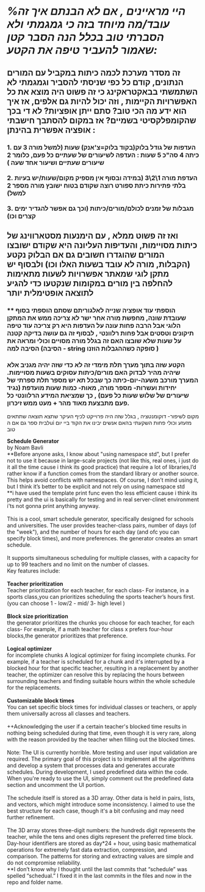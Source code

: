 # *%היי מראיינים , אם לא הבנתם איך זה עובד/מה מיוחד בזה כי גמגמתי ולא הסברתי טוב בכלל הנה הסבר קטן שאמור להעביר טיפה את הקטע:*
## זה מסדר מערכת לכמה כיתות במקביל עם המורים הנתונים, קודם כל כפי שניסתי להסביר וגמגמתי לא השתמשתי בבאקטראקינג כי זה פשוט היה מוצא את כל האפשרויות הקיימות , וזה יכול להיות גם אלפים, אז איך הוא ידע מה הכי טוב? סתם ייתן אופציות? לא די בכך שהקומפלקסיטי בשמיים? אז במקום להסתבך חישבתי אופציה אפשרית בהינתן :
### 1. העדפות של גודל בלוק(בקוד בלוק=צ'אנק) שעות (למשל מורה 3 עם כיתה 4 סה"כ 5 שעות : העדפה לשיעורים של שעתיים כל פעם, כלומר 2 שיעורים שעתיים ושיעור אחד שעה )  <br>   <br> 2. העדפת מורה 1\2\3 (במידה ובסוף אין מספיק מקום/שעות/יש בעיות בלתי פתירות כיתת ספורט רוצה שקודם בטוח ישובץ מורה מספר 2 למשל) <br> <br>   3. מגבלות של זמנים לכולם/מורים/כיתות (וכך גם אפשר להגדיר ימים קצרים וכו)
## ואז זה פשוט ממלא , עם הימנעות מסטארווינג של כיתות מסויימות, והעדיפות העליונה היא שקודם ישובצו המורים שהוגדרו חשובים גם אם הבלוק נקטע (הקבלות, מורה לא עובד בשעות האלו וכו) ולבסוף יש מתקן לוגי שמאתר אפשרויות לשעות מתאימות להחלפה בין מורים במקומות שנקטעו כדי להגיע לתוצאה אופטימלית יותר 
### ** הוספתי עוד אופציה שנייה לאלגוריתם שסתם הוספתי בסוף שעובדת שונה, מחפשת מורה אחר ישר לא צריכה ממש את המתקן הלוגי אבל הרבה פחות עונה על העדפות היא רק צריכה עוד טיפה תיקונים וטסטים אבל פחות רלוונטי , לבסוף זה גם עושה בדיקה קטנה על שעות שלא שובצו האם זה בגלל מורה מסויים וכולי ומראה את הסיבה למה (הסיבה - string סופקה כשההגבלות הוזנו )
### הקטע שזה בתוך מערך תלת מימדי זה לא כדי שזה יהיה מגניב אלא שיהיה מהיר לבדוק האם מורים/כיתות עסוקים בשעות מסויימות. המערך מורכב משעה-יום-כיתה כך שבכל תא יש מספר תלת ספרתי של יחידות ועשרות- מספר מורה, מאות- כמות שעות מועדפת (נגיד שיעורים של שלוש שעות כל פעם) , כך שמציאת המידע הרלוונטי כל פעם מתבצעת מאוד מהר + מעט ממש זיכרון. 
מקום לשיפור- דוקומנטציה , בגלל שזה היה פרוייקט לכיף העיקר שתצא תוצאה שתתאים לבית ספר גם אם הui מזעזע וכולי פחות השקעתי בהאם אנשים יבינו את הקוד
ביי יום טוב





**Schedule Generator**<br>
by Noam Bavli
<br>
**Before anyone asks, I know about "using namespace std", but I prefer not to use it because in large-scale projects (not like this, 
  real ones, i just do it all the time cause i think its good practice) 
  that require a lot of libraries,I’d rather know if a function comes from the standard library or another source. This helps avoid 
  conflicts with namespaces.
  Of course, I don’t mind using it, but I think it’s better to be explicit and not rely on using namespace std
  <br>
**i have used the template print func even tho less efficient cause i think its pretty and the ui is basically for testing and in real 
  server-clinet environment i'ts not gonna print anything anyway. 
<br>
<br>
This is a cool, smart schedule generator, specifically designed for schools and universities. 
The user provides teacher-class pairs, number of days (of the "week"), and the number of hours for each day (and ofc you can specify block times), and more preferences.
the generator creates an smart schedule.
<br>
<br>
It supports simultaneous scheduling for multiple classes, with a capacity for up to 99 teachers and no limit on the number of classes.
<br>
Key features include:
<br>
<br>
**Teacher prioritization**<br> Teacher prioritization for each teacher, for each class- For instance, in a sports class,you can prioritizes scheduling the sports teacher’s hours first.
(you can choose 1 - low/2 - mid/ 3- high level )
<br>
<br>
**Block size prioritization**<br> the generator prioritizes the chunks you choose for
each teacher, for each class- For example, if a math teacher for class x prefers four-hour blocks,the generator prioritizes that preference.
<br>
<br>
**Logical optimizer**<br> for incomplete chunks A logical optimizer for fixing incomplete chunks. For example, if a teacher is scheduled
for a chunk and it's interrupted by a blocked hour for that specific teacher, resulting in a replacement by another teacher,
the optimizer can resolve this by replacing the hours between surrounding teachers and finding suitable hours within the whole schedule for the replacements.
<br>
<br>
**Customizable block times**<br> You can set specific block times for individual classes or teachers, or apply them universally across all classes and teachers.
<br>
<br>
++Acknowledging the user if a certain teacher's blocked time results in nothing being scheduled during that time, even though it is very rare,
along with the reason provided by the teacher when filling out the blocked times.
<br>
<br>
Note: The UI is currently horrible. More testing and user input validation are required.
The primary goal of this project is to implement all the algorithms and develop a system that processes data and generates accurate schedules.
During development, I used predefined data within the code. When you're ready to use the UI, simply comment out the predefined data 
section and uncomment the UI portion.
<br>
<br>
The schedule itself is stored as a 3D array. Other data is held in pairs, lists, and vectors, which might introduce some inconsistency.
I aimed to use the best structure for each case, though it's a bit confusing and may need further refinement.
<br>
<br>
The 3D array stores three-digit numbers: the hundreds digit represents the teacher, while the tens and ones digits represent the preferred time block.
Day-hour identifiers are stored as day*24 + hour, using basic mathematical operations for extremely fast data extraction, compression, and comparison.
The patterns for storing and extracting values are simple and do not compromise reliability.
<br>
**I don’t know why I thought until the last commits that “schedule” was spelled “schedual.” I fixed it in the last commits in the files and now in the repo and folder name.

